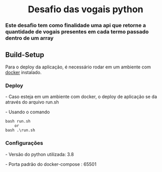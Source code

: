 <h1 align="center">Desafio das vogais python</h1>

<h3>Este desafio tem como finalidade uma api que retorne a quantidade de vogais presentes em cada termo passado dentro de um array</h3>

<h2>Build-Setup</h2>
<p>Para o deploy da aplicação, é necessário rodar em um ambiente com <a href="https://www.docker.com">docker</a> instalado.</p>

<h3>Deploy</h3>
<p>- Caso esteja em um ambiente com docker, o deploy de aplicação se da através do arquivo <a>run.sh</a></p>
<p>- Usando o comando </p>

```
bash run.sh
    or
bash .\run.sh
```


<h3>Configurações</h3>
<p>- Versão do python utilizada: 3.8</p>
<p>- Porta padrão do docker-compose : 65501</p>